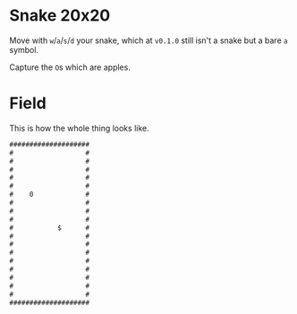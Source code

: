 # Snake 20x20
Move with `w`/`a`/`s`/`d` your snake, which at `v0.1.0` still isn't a snake but a bare `a` symbol.

Capture the `O`s which are apples.

# Field
This is how the whole thing looks like.
```cmd
####################
#                  #
#                  #
#                  #
#                  #
#                  #
#    0             #
#                  #
#                  #
#                  #
#           $      #
#                  #
#                  #
#                  #
#                  #
#                  #
#                  #
#                  #
#                  #
####################
```
